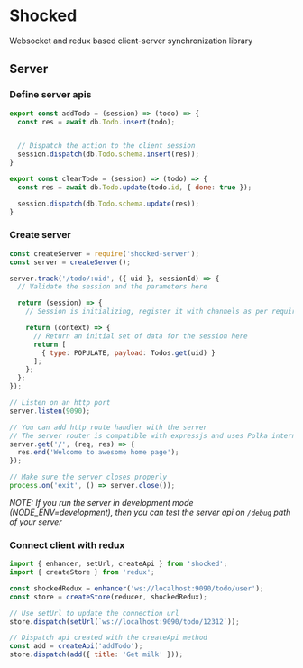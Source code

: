 # Shocked
Websocket and redux based client-server synchronization library

## Server
### Define server apis
```javascript
export const addTodo = (session) => (todo) => {
  const res = await db.Todo.insert(todo);


  // Dispatch the action to the client session
  session.dispatch(db.Todo.schema.insert(res));
}

export const clearTodo = (session) => (todo) => {
  const res = await db.Todo.update(todo.id, { done: true });

  session.dispatch(db.Todo.schema.update(res));
}
```

### Create server
```javascript
const createServer = require('shocked-server');
const server = createServer();

server.track('/todo/:uid', ({ uid }, sessionId) => {
  // Validate the session and the parameters here

  return (session) => {
    // Session is initializing, register it with channels as per requirement

    return (context) => {
      // Return an initial set of data for the session here
      return [
        { type: POPULATE, payload: Todos.get(uid) }
      ];
    };
  };
});

// Listen on an http port
server.listen(9090);

// You can add http route handler with the server
// The server router is compatible with expressjs and uses Polka internally
server.get('/', (req, res) => {
  res.end('Welcome to awesome home page');
});

// Make sure the server closes properly
process.on('exit', () => server.close());
```

*NOTE: If you run the server in development mode (NODE_ENV=development), then you can test
the server api on `/debug` path of your server*

### Connect client with redux
```javascript
import { enhancer, setUrl, createApi } from 'shocked';
import { createStore } from 'redux';

const shockedRedux = enhancer('ws://localhost:9090/todo/user');
const store = createStore(reducer, shockedRedux);

// Use setUrl to update the connection url
store.dispatch(setUrl(`ws://localhost:9090/todo/12312`));

// Dispatch api created with the createApi method
const add = createApi('addTodo');
store.dispatch(add({ title: 'Get milk' }));
```
